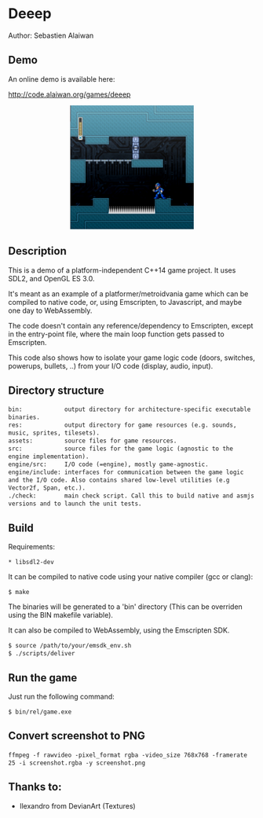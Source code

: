 # Deeep

Author: Sebastien Alaiwan

Demo
----

An online demo is available here:

http://code.alaiwan.org/games/deeep

<p align="center"><img src="doc/screenshot.jpg" width="50%"></p>

Description
-----------

This is a demo of a platform-independent C++14 game project.
It uses SDL2, and OpenGL ES 3.0.

It's meant as an example of a platformer/metroidvania game
which can be compiled to native code, or, using Emscripten, to Javascript,
and maybe one day to WebAssembly.

The code doesn't contain any reference/dependency to Emscripten, except in the
entry-point file, where the main loop function gets passed to Emscripten.

This code also shows how to isolate your game logic code (doors, switches,
powerups, bullets, ..) from your I/O code (display, audio, input).

Directory structure
-------------------

```
bin:            output directory for architecture-specific executable binaries.
res:            output directory for game resources (e.g. sounds, music, sprites, tilesets).
assets:         source files for game resources.
src:            source files for the game logic (agnostic to the engine implementation).
engine/src:     I/O code (=engine), mostly game-agnostic.
engine/include: interfaces for communication between the game logic and the I/O code. Also contains shared low-level utilities (e.g Vector2f, Span, etc.).
./check:        main check script. Call this to build native and asmjs versions and to launch the unit tests.
```


Build
-----

Requirements:
```
* libsdl2-dev
```

It can be compiled to native code using your native compiler (gcc or clang):

```
$ make
```

The binaries will be generated to a 'bin' directory
(This can be overriden using the BIN makefile variable).

It can also be compiled to WebAssembly, using the Emscripten SDK.

```
$ source /path/to/your/emsdk_env.sh
$ ./scripts/deliver
```

Run the game
------------

Just run the following command:

```
$ bin/rel/game.exe
```

Convert screenshot to PNG
-------------------------

```
ffmpeg -f rawvideo -pixel_format rgba -video_size 768x768 -framerate 25 -i screenshot.rgba -y screenshot.png
```

Thanks to:
----------

- llexandro from DevianArt (Textures)

